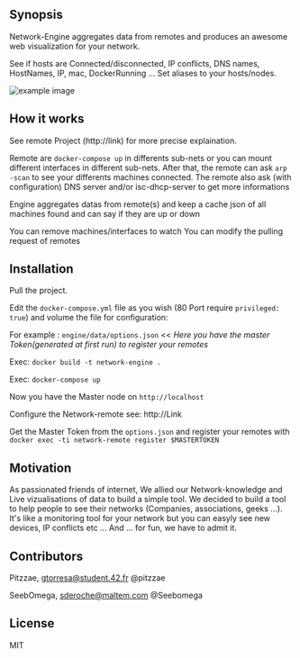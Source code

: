[logo]: http://img15.hostingpics.net/pics/344966example.png "example"

## Synopsis

Network-Engine aggregates data from remotes and produces an awesome web visualization for your network.

See if hosts are Connected/disconnected, IP conflicts, DNS names, HostNames, IP, mac, DockerRunning ...
Set aliases to your hosts/nodes.

![example image][logo]


## How it works

See remote Project (http://link) for more precise explaination.

Remote are `docker-compose up` in differents sub-nets or you can mount different interfaces in different sub-nets.
After that, the remote can ask `arp -scan` to see your differents machines connected.
The remote also ask (with configuration) DNS server and/or isc-dhcp-server to get more informations

Engine aggregates datas from remote(s) and keep a cache json of all machines found and can say if they are up or down

You can remove machines/interfaces to watch
You can modify the pulling request of remotes


## Installation

Pull the project.

Edit the `docker-compose.yml` file as you wish (80 Port require `privileged: true`) and volume the file for configuration:

For example : `engine/data/options.json` << _Here you have the master Token(generated at first run) to register your remotes_

Exec: `docker build -t network-engine .`

Exec: `docker-compose up`

Now you have the Master node on `http://localhost`

Configure the Network-remote see: http://Link

Get the Master Token from the `options.json` and register your remotes with `docker exec -ti network-remote register $MASTERTOKEN`



## Motivation

As passionated friends of internet, 
We allied our Network-knowledge and Live vizualisations of data to build a simple tool.
We decided to build a tool to help people to see their networks (Companies, associations, geeks ...). 
It's like a monitoring tool for your network but you can easyly see new devices, IP conflicts etc ...
And ... for fun, we have to admit it.



## Contributors

Pitzzae, gtorresa@student.42.fr @pitzzae

SeebOmega, sderoche@maltem.com  @Seebomega


## License

MIT